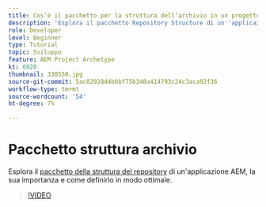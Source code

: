 ```yaml
---
title: Cos’è il pacchetto per la struttura dell’archivio in un progetto AEM?
description: 'Esplora il pacchetto Repository Structure di un''applicazione AEM, la sua importanza e come definirlo correttamente. '
role: Developer
level: Beginner
type: Tutorial
topic: Sviluppo
feature: AEM Project Archetype
kt: 6928
thumbnail: 330550.jpg
source-git-commit: 5ac82928d4b0bf75b348a414793c24c3aca92f36
workflow-type: tm+mt
source-wordcount: '54'
ht-degree: 7%

---
```



# Pacchetto struttura archivio

Esplora il [pacchetto della struttura del repository](https://experienceleague.adobe.com/docs/experience-manager-cloud-service/implementing/developing/repository-structure-package.html) di un&#39;applicazione AEM, la sua importanza e come definirlo in modo ottimale.

>[!VIDEO](https://video.tv.adobe.com/v/330550/?quality=12&learn=on)